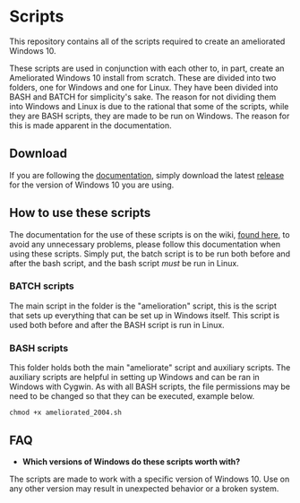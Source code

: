# Scripts

This repository contains all of the scripts required to create an ameliorated Windows 10.

These scripts are used in conjunction with each other to, in part, create an Ameliorated Windows 10 install from scratch. These are divided into two folders, one for Windows and one for Linux. They have been divided into BASH and BATCH for simplicity's sake. The reason for not dividing them into Windows and Linux is due to the rational that some of the scripts, while they are BASH scripts, they are made to be run on Windows. The reason for this is made apparent in the documentation.

## Download

If you are following the [documentation](https://wiki.ameliorated.info/doku.php?id=documentation_2004), simply download the latest [release](https://git.ameliorated.info/malte/scripts/releases) for the version of Windows 10 you are using.

## How to use these scripts

The documentation for the use of these scripts is on the wiki, [found here](https://wiki.ameliorated.info), to avoid any unnecessary problems, please follow this documentation when using these scripts. Simply put, the batch script is to be run both before and after the bash script, and the bash script *must* be run in Linux.

### BATCH scripts

The main script in the folder is the "amelioration" script, this is the script that sets up everything that can be set up in Windows itself. This script is used both before and after the BASH script is run in Linux.

### BASH scripts

This folder holds both the main "ameliorate" script and auxiliary scripts. The auxiliary scripts are helpful in setting up Windows and can be ran in Windows with Cygwin. As with all BASH scripts, the file permissions may be need to be changed so that they can be executed, example below.

`chmod +x ameliorated_2004.sh`

## FAQ

* __Which versions of Windows do these scripts worth with?__

The scripts are made to work with a specific version of Windows 10. Use on any other version may result in unexpected behavior or a broken system.